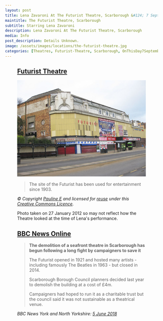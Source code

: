 ```yaml
---
layout: post
title: Lena Zavaroni At The Futurist Theatre, Scarborough &#124; 7 September 1975
maintitle: The Futurist Theatre, Scarborough
subtitle: Starring Lena Zavaroni
description: Lena Zavaroni At The Futurist Theatre, Scarborough
media: Info
post_description: Details Unknown.
image: /assets/images/locations/the-futurist-theatre.jpg
categories: [Theatres, Futurist-Theatre, Scarborough, OnThisDay7September, Year-1975]
---
```


<figure class="fig3">
<div class="CardLayout">
<div class="CardItem"><h2 id="infobox1" class="infobox"><a href="#infobox1">Futurist Theatre</a></h2>
<div class="CardItem split">
<img src="/assets/images/locations/the-futurist-theatre.jpg" class="full-width"/>
<p></p>
<blockquote><p>The site of the Futurist has been used for entertainment since 1903.</p></blockquote>
<cite>© Copyright <a class="external-links" href="https://www.geograph.org.uk/profile/13903">Pauline E</a> and licensed for <a class="external-link" href="https://www.geograph.org.uk/reuse.php?id=2785375">reuse</a> under this <a class="external-link" href="http://creativecommons.org/licenses/by-sa/2.0/">Creative Commons Licence</a>.</cite>
<br />
<p>Photo taken on 27 January 2012 so may not reflect how the Theatre looked at the time of Lena's performance.</p>
</div></div></div>
</figure>

<figure class="fig3">
<div class="CardLayout">
<div class="CardItem"><h2 id="infobox2" class="infobox"><a href="#infobox2">BBC News Online</a></h2>
<div class="CardItem split">
<blockquote>
<strong>The demolition of a seafront theatre in Scarborough has begun following a long fight by campaigners to save it</strong>
<p>The Futurist opened in 1921 and hosted many artists - including famously The Beatles in 1963 - but closed in 2014.</p>
<p>Scarborough Borough Council planners decided last year to demolish the building at a cost of £4m.</p>
<p>Campaigners had hoped to run it as a charitable trust but the council said it was not sustainable as a theatrical venue.</p>
</blockquote>
<cite>BBC News York and North Yorkshire: <a class="external-link" href="https://www.bbc.co.uk/news/uk-england-york-north-yorkshire-44368471">5 June 2018</a></cite>
</div></div></div>
</figure>
